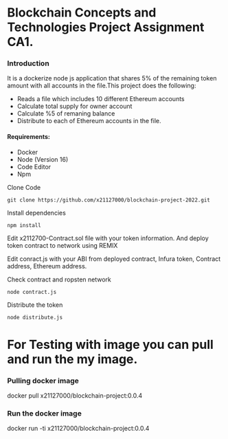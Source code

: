# Blockchain Concepts and Technologies Project Assignment CA1.

### Introduction

It is a dockerize node js application that shares 5% of the remaining token amount with all accounts in the file.This project does the following: 

* Reads a file which includes 10 different Ethereum accounts
* Calculate total supply for owner account
* Calculate %5 of remaning balance 
* Distribute to each of Ethereum accounts in the file.

#### Requirements:
  * Docker
  * Node (Version 16)
  * Code Editor
  * Npm
  
Clone Code
```
git clone https://github.com/x21127000/blockchain-project-2022.git

```
 
Install dependencies
```
npm install

```

Edit x2112700-Contract.sol file with your token information. And deploy token contract to network using REMIX


Edit conract.js with your ABI from deployed contract, Infura token, Contract address, Ethereum address. 

Check contract and ropsten network

```
node contract.js

```
 
Distribute the token
```
node distribute.js

```

# For Testing with image you can pull and run the my image. 
### Pulling docker image

docker pull x21127000/blockchain-project:0.0.4

### Run the docker image
docker run -ti x21127000/blockchain-project:0.0.4


